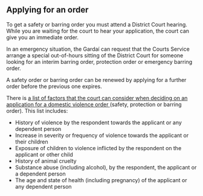 ##  Applying for an order

To get a safety or barring order you must attend a District Court hearing.
While you are waiting for the court to hear your application, the court can
give you an immediate order.

In an emergency situation, the Gardaí can request that the Courts Service
arrange a special out-of-hours sitting of the District Court for someone
looking for an interim barring order, protection order or emergency barring
order.

A safety order or barring order can be renewed by applying for a further order
before the previous one expires.

There is [ a list of factors that the court can consider when deciding on an
application for a domestic violence order
](http://www.irishstatutebook.ie/eli/2018/act/6/section/5/enacted/en/html#sec5)
(safety, protection or barring order). This list includes:

  * History of violence by the respondent towards the applicant or any dependent person 
  * Increase in severity or frequency of violence towards the applicant or their children 
  * Exposure of children to violence inflicted by the respondent on the applicant or other child 
  * History of animal cruelty 
  * Substance abuse (including alcohol), by the respondent, the applicant or a dependent person 
  * The age and state of health (including pregnancy) of the applicant or any dependent person   
